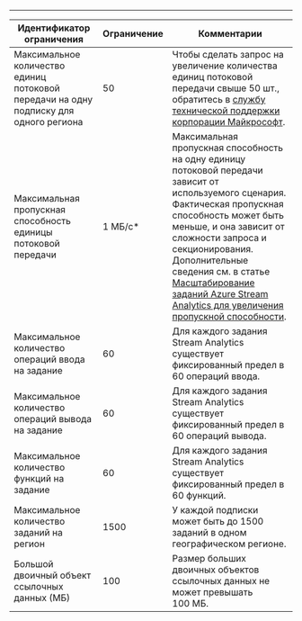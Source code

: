 ---
| Идентификатор ограничения | Ограничение | Комментарии |
| --- | --- | --- |
| Максимальное количество единиц потоковой передачи на одну подписку для одного региона |50 |Чтобы сделать запрос на увеличение количества единиц потоковой передачи свыше 50 шт., обратитесь в [службу технической поддержки корпорации Майкрософт](https://support.microsoft.com/en-us). |
| Максимальная пропускная способность единицы потоковой передачи |1 МБ/с* |Максимальная пропускная способность на одну единицу потоковой передачи зависит от используемого сценария. Фактическая пропускная способность может быть меньше, и она зависит от сложности запроса и секционирования. Дополнительные сведения см. в статье [Масштабирование заданий Azure Stream Analytics для увеличения пропускной способности](../articles/stream-analytics/stream-analytics-scale-jobs.md). |
| Максимальное количество операций ввода на задание |60 |Для каждого задания Stream Analytics существует фиксированный предел в 60 операций ввода. |
| Максимальное количество операций вывода на задание |60 |Для каждого задания Stream Analytics существует фиксированный предел в 60 операций вывода. |
| Максимальное количество функций на задание |60 |Для каждого задания Stream Analytics существует фиксированный предел в 60 функций. |
| Максимальное количество заданий на регион |1500 |У каждой подписки может быть до 1500 заданий в одном географическом регионе. |
| Большой двоичный объект ссылочных данных (МБ) | 100 | Размер больших двоичных объектов ссылочных данных не может превышать 100 МБ. |



<!--HONumber=Feb17_HO2-->


